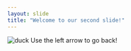 ```yaml
---
layout: slide
title: "Welcome to our second slide!"
---
```

![duck](https://www.itsnicethat.com/news/giphy-2021-gifs-and-clips-of-the-year-animation-031221)
Use the left arrow to go back!
